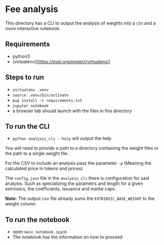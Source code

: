 # Fee analysis

This directory has a CLI to output the analysis of weights into a `CSV` and a more interactive notebook



## Requirements

* python3
* (virtualenv)[https://pypi.org/project/virtualenv/]

## Steps to run
* `virtualenv .venv`
* `source .venv/bin/activate`
* `pip install -r requirements.txt`
* `jupyter notebook`
* a browser tab should launch with the files in this directory

## To run the CLI
* `python analysis_cli --help` will output the help

You will need to provide a path to a directory containing the weight files or the path to a single
weight file.

For the CSV to include an analysis pass the parameter `-p` (Meaning the calculated price in tokens and prices)

The `config.json` file in the `analysis_cli` there is configuration for said analysis. Such as specializing the
parametrs and length for a given extrinsics, the coefficients, issuance and marke caps.

**Note:** The output csv file already sums the `EXTRINSIC_BASE_WEIGHT` to the weight column

## To run the notebook

* open `main_notebook.ipynb`
* The notebook has the information on how to proceed
